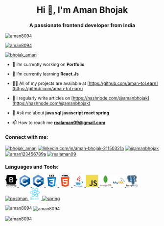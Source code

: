 <h1 align="center">Hi 👋, I'm Aman Bhojak</h1>
<h3 align="center">A passionate frontend developer from India</h3>

<p align="left"> <img src="https://komarev.com/ghpvc/?username=aman8094&label=Profile%20views&color=0e75b6&style=flat" alt="aman8094" /> </p>

<p align="left"> <a href="https://github.com/ryo-ma/github-profile-trophy"><img src="https://github-profile-trophy.vercel.app/?username=aman8094" alt="aman8094" /></a> </p>

<p align="left"> <a href="https://twitter.com/bhojak_aman" target="blank"><img src="https://img.shields.io/twitter/follow/bhojak_aman?logo=twitter&style=for-the-badge" alt="bhojak_aman" /></a> </p>

- 🔭 I’m currently working on **Portfolio**

- 🌱 I’m currently learning **React.Js**

- 👨‍💻 All of my projects are available at [https://github.com/aman-toLearn](https://github.com/aman-toLearn)

- 📝 I regularly write articles on [https://hashnode.com/@amanbhojak](https://hashnode.com/@amanbhojak)

- 💬 Ask me about **java sql javascript react spring**

- 📫 How to reach me **realaman09@gmail.com**

<h3 align="left">Connect with me:</h3>
<p align="left">
<a href="https://twitter.com/bhojak_aman" target="blank"><img align="center" src="https://raw.githubusercontent.com/rahuldkjain/github-profile-readme-generator/master/src/images/icons/Social/twitter.svg" alt="bhojak_aman" height="30" width="40" /></a>
<a href="https://linkedin.com/in/linkedin.com/in/aman-bhojak-21150321a" target="blank"><img align="center" src="https://raw.githubusercontent.com/rahuldkjain/github-profile-readme-generator/master/src/images/icons/Social/linked-in-alt.svg" alt="linkedin.com/in/aman-bhojak-21150321a" height="30" width="40" /></a>
<a href="https://hashnode.com/@amanbhojak" target="blank"><img align="center" src="https://raw.githubusercontent.com/rahuldkjain/github-profile-readme-generator/master/src/images/icons/Social/hashnode.svg" alt="@amanbhojak" height="30" width="40" /></a>
<a href="https://www.codechef.com/users/aman123456789a" target="blank"><img align="center" src="https://cdn.jsdelivr.net/npm/simple-icons@3.1.0/icons/codechef.svg" alt="aman123456789a" height="30" width="40" /></a>
<a href="https://www.leetcode.com/realaman09" target="blank"><img align="center" src="https://raw.githubusercontent.com/rahuldkjain/github-profile-readme-generator/master/src/images/icons/Social/leet-code.svg" alt="realaman09" height="30" width="40" /></a>
</p>

<h3 align="left">Languages and Tools:</h3>
<p align="left"> <a href="https://getbootstrap.com" target="_blank" rel="noreferrer"> <img src="https://raw.githubusercontent.com/devicons/devicon/master/icons/bootstrap/bootstrap-plain-wordmark.svg" alt="bootstrap" width="40" height="40"/> </a> <a href="https://www.cprogramming.com/" target="_blank" rel="noreferrer"> <img src="https://raw.githubusercontent.com/devicons/devicon/master/icons/c/c-original.svg" alt="c" width="40" height="40"/> </a> <a href="https://www.w3schools.com/cpp/" target="_blank" rel="noreferrer"> <img src="https://raw.githubusercontent.com/devicons/devicon/master/icons/cplusplus/cplusplus-original.svg" alt="cplusplus" width="40" height="40"/> </a> <a href="https://www.w3schools.com/css/" target="_blank" rel="noreferrer"> <img src="https://raw.githubusercontent.com/devicons/devicon/master/icons/css3/css3-original-wordmark.svg" alt="css3" width="40" height="40"/> </a> <a href="https://www.w3.org/html/" target="_blank" rel="noreferrer"> <img src="https://raw.githubusercontent.com/devicons/devicon/master/icons/html5/html5-original-wordmark.svg" alt="html5" width="40" height="40"/> </a> <a href="https://www.java.com" target="_blank" rel="noreferrer"> <img src="https://raw.githubusercontent.com/devicons/devicon/master/icons/java/java-original.svg" alt="java" width="40" height="40"/> </a> <a href="https://developer.mozilla.org/en-US/docs/Web/JavaScript" target="_blank" rel="noreferrer"> <img src="https://raw.githubusercontent.com/devicons/devicon/master/icons/javascript/javascript-original.svg" alt="javascript" width="40" height="40"/> </a> <a href="https://www.mongodb.com/" target="_blank" rel="noreferrer"> <img src="https://raw.githubusercontent.com/devicons/devicon/master/icons/mongodb/mongodb-original-wordmark.svg" alt="mongodb" width="40" height="40"/> </a> <a href="https://www.mysql.com/" target="_blank" rel="noreferrer"> <img src="https://raw.githubusercontent.com/devicons/devicon/master/icons/mysql/mysql-original-wordmark.svg" alt="mysql" width="40" height="40"/> </a> <a href="https://www.postgresql.org" target="_blank" rel="noreferrer"> <img src="https://raw.githubusercontent.com/devicons/devicon/master/icons/postgresql/postgresql-original-wordmark.svg" alt="postgresql" width="40" height="40"/> </a> <a href="https://postman.com" target="_blank" rel="noreferrer"> <img src="https://www.vectorlogo.zone/logos/getpostman/getpostman-icon.svg" alt="postman" width="40" height="40"/> </a> <a href="https://reactjs.org/" target="_blank" rel="noreferrer"> <img src="https://raw.githubusercontent.com/devicons/devicon/master/icons/react/react-original-wordmark.svg" alt="react" width="40" height="40"/> </a> <a href="https://spring.io/" target="_blank" rel="noreferrer"> <img src="https://www.vectorlogo.zone/logos/springio/springio-icon.svg" alt="spring" width="40" height="40"/> </a> </p>

<p><img align="left" src="https://github-readme-stats.vercel.app/api/top-langs?username=aman8094&show_icons=true&locale=en&layout=compact" alt="aman8094" /></p>

<p>&nbsp;<img align="center" src="https://github-readme-stats.vercel.app/api?username=aman8094&show_icons=true&locale=en" alt="aman8094" /></p>

<p><img align="center" src="https://github-readme-streak-stats.herokuapp.com/?user=aman8094&" alt="aman8094" /></p>

